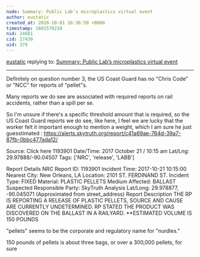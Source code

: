 ```yaml
---
node: Summary: Public Lab’s microplastics virtual event
author: eustatic
created_at: 2020-10-01 16:36:50 +0000
timestamp: 1601570210
nid: 24681
cid: 27430
uid: 379
---
```




[eustatic](../profile/eustatic) replying to: [Summary: Public Lab’s microplastics virtual event](../notes/bhamster/09-30-2020/summary-public-lab-s-microplastics-virtual-event)

----
Definitely on question number 3, the US Coast Guard has no "Chris Code" or "NCC"  for reports of "pellet"s.

Many reports we do see are associated with required reports on rail accidents, rather than a spill per se.

So I'm unsure if there's a specific threshold amount that is required, so the US Coast Guard reports we do see, like here, I feel we are lucky that the worker felt it important enough to mention a weight, which I am sure he just guesstimated :
https://alerts.skytruth.org/report/c41a69ae-764d-39a7-87fb-0bbc477ada12/

Source:	Click here  1193901
Date/Time:	2017 October 21 / 10:15 am
Lat/Lng:	29.97888/-90.04507
Tags:	['NRC', 'release', 'LABB']

Report Details
NRC Report ID: 1193901
Incident Time: 2017-10-21 10:15:00
Nearest City: New Orleans, LA
Location: 2101 ST. FERDINAND ST.
Incident Type: FIXED
Material: PLASTIC PELLETS
Medium Affected: BALLAST
Suspected Responsible Party:
SkyTruth Analysis
Lat/Long: 29.978877, -90.045071 (Approximated from street_address)
Report Description
THE RP IS REPORTING A RELEASE OF PLASTIC PELLETS, SOURCE AND CAUSE ARE CURRENTLY UNDETERMINED. RP STATED THE PRODUCT WAS DISCOVERED ON THE BALLAST IN A RAILYARD. **ESTIMATED VOLUME IS 150 POUNDS

"pellets" seems to be the corporate and regulatory name for "nurdles."

150 pounds of pellets is about three bags, or over a 300,000 pellets, for sure